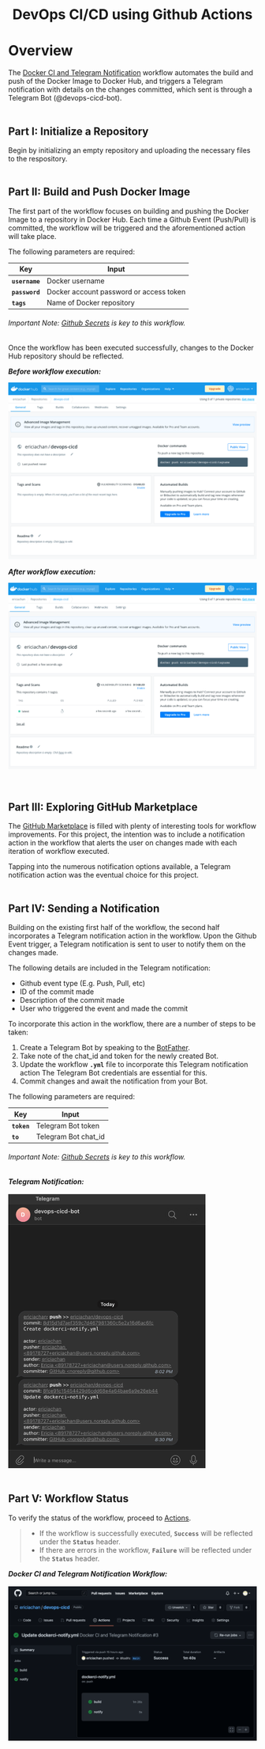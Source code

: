 <h1 align="center">DevOps CI/CD using Github Actions</h1>

# Overview <br>

The [Docker CI and Telegram Notification](https://github.com/ericiachan/devops-cicd/actions/workflows/dockerci-notify.yml) workflow automates the build and push of the Docker Image to Docker Hub, and triggers a Telegram notification with details on the changes committed, which sent is through a Telegram Bot (@devops-cicd-bot). 
<br>
<br>
## Part I: Initialize a Repository 
Begin by initializing an empty repository and uploading the necessary files to the respository. 
<br>
<br>
## Part II: Build and Push Docker Image 
The first part of the workflow focuses on building and pushing the Docker Image to a repository in Docker Hub. Each time a Github Event (Push/Pull) is committed, the workflow will be triggered and the aforementioned action will take place. 

The following parameters are required:

| Key                    | Input                                    | 
| ---------------------- |------------------------------------------| 
| <b>`username`</b>      | Docker username                          | 
| <b>`password`</b>      | Docker account password or access token  |
| <b>`tags`</b>          | Name of Docker repository                | 


###### <i>Important Note: [Github Secrets](https://docs.github.com/en/actions/security-guides/encrypted-secrets) is key to this workflow.</i> <br>

Once the workflow has been executed successfully, changes to the Docker Hub repository should be reflected.

**_Before workflow execution:_**

![](docker-empty-repository.png)

**_After workflow execution:_**

![](docker-push-success.png)

<br>

## Part III: Exploring GitHub Marketplace
The [GitHub Marketplace](https://github.com/marketplace) is filled with plenty of interesting tools for workflow improvements. For this project, the intention was to include a notification action in the workflow that alerts the user on changes made with each iteration of workflow executed.

Tapping into the numerous notification options available, a Telegram notification action was the eventual choice for this project.
<br>
<br>
## Part IV: Sending a Notification 
Building on the existing first half of the workflow, the second half incorporates a Telegram notification action in the workflow. Upon the Github Event trigger, a Telegram notification is sent to user to notify them on the changes made. 

The following details are included in the Telegram notification:
  * Github event type (E.g. Push, Pull, etc)
  * ID of the commit made
  * Description of the commit made
  * User who triggered the event and made the commit

To incorporate this action in the workflow, there are a number of steps to be taken:
1. Create a Telegram Bot by speaking to the [BotFather](https://t.me/botfather). 
2. Take note of the chat_id and token for the newly created Bot.
3. Update the workflow <b>`.yml`</b> file to incorporate this Telegram notification action The Telegram Bot credentials are essential for this. 
4. Commit changes and await the notification from your Bot.

The following parameters are required:

| Key            | Input                | 
| ---------------|----------------------| 
| <b>`token`</b> | Telegram Bot token   |
| <b>`to`</b>    | Telegram Bot chat_id |


###### <i>Important Note: [Github Secrets](https://docs.github.com/en/actions/security-guides/encrypted-secrets) is key to this workflow.</i> <br>

**_Telegram Notification:_**<br>
<br>
<img src="devops-cicd-bot.png" width="400">
<br>
<br>
## Part V: Workflow Status
To verify the status of the workflow, proceed to [Actions](https://github.com/ericiachan/devops-cicd/actions). 
> * If the workflow is successfully executed, <b>`Success`</b> will be reflected under the <b>`Status`</b> header.<br> 
> * If there are errors in the workflow, <b>`Failure`</b> will be reflected under the <b>`Status`</b> header. 

**_Docker CI and Telegram Notification Workflow:_**<br>
<br>
![](workflow-success.png)



